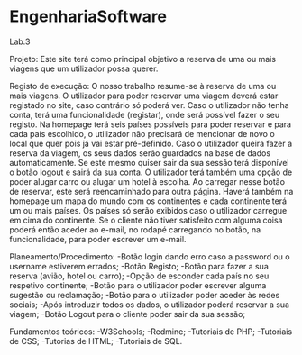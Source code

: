 # EngenhariaSoftware
Lab.3


Projeto:
Este site terá como principal objetivo a reserva de uma ou mais viagens que um utilizador possa querer.

Registo de execução:
        O nosso trabalho resume-se à reserva de uma ou mais viagens. O utilizador para poder reservar uma viagem deverá estar registado no site, caso contrário só poderá ver. Caso o utilizador não tenha conta, terá uma funcionalidade (registar), onde será possível fazer o seu registo. Na homepage terá seis países possíveis para poder reservar e para cada país escolhido, o utilizador não precisará de mencionar de novo o local que quer pois já vai estar pré-definido. Caso o utilizador queira fazer a reserva da viagem, os seus dados serão guardados na base de dados automaticamente. Se este mesmo quiser sair da sua sessão terá disponível o botão logout e sairá da sua conta. 
        O utilizador terá também uma opção de poder alugar carro ou alugar um hotel à escolha. Ao carregar nesse botão de reservar, este será reencaminhado para outra página. Haverá também na homepage um mapa do mundo com os continentes e cada continente terá um ou mais países. Os países só serão exibidos caso o utilizador carregue em cima do continente. Se o cliente não tiver satisfeito com alguma coisa poderá então aceder ao e-mail, no rodapé carregando no botão, na funcionalidade, para poder escrever um e-mail.

Planeamento/Procedimento:
    -Botão login dando erro caso a password ou o username estiverem errados;
    -Botão Registo;
    -Botão para fazer a sua reserva (avião, hotel ou carro);
    -Opção de esconder cada país no seu respetivo continente;
    -Botão para o utilizador poder escrever alguma sugestão ou reclamação;
    -Botão para o utilizador poder aceder às redes sociais;
    -Após introduzir todos os dados, o utilizador poderá reservar a sua viagem;
    -Botão Logout para o cliente poder sair da sua sessão;

Fundamentos teóricos:
    -W3Schools;
    -Redmine;
    -Tutoriais de PHP;
    -Tutoriais de CSS;
    -Tutorias de HTML;
    -Tutoriais de SQL.

